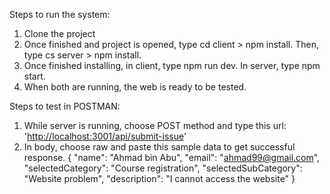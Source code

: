 Steps to run the system:

1. Clone the project
2. Once finished and project is opened, type cd client > npm install. Then, type cs server > npm install.
3. Once finished installing, in client, type npm run dev. In server, type npm start.
4. When both are running, the web is ready to be tested.


Steps to test in POSTMAN:

1. While server is running, choose POST method and type this url: '[http://localhost:3001/api/submit-issue](http://localhost:3001/api/submit-issue)'
2. In body, choose raw and paste this sample data to get successful response.
   {
     "name": "Ahmad bin Abu",
     "email": "ahmad99@gmail.com",
     "selectedCategory": "Course registration",
     "selectedSubCategory": "Website problem",
     "description": "I cannot access the website"
   }
